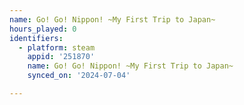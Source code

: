 ```yaml
---
name: Go! Go! Nippon! ~My First Trip to Japan~
hours_played: 0
identifiers:
  - platform: steam
    appid: '251870'
    name: Go! Go! Nippon! ~My First Trip to Japan~
    synced_on: '2024-07-04'

---
```

